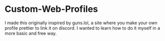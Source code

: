 # Custom-Web-Profiles
I made this originally inspired by guns.lol, a site where you make your own profile prettier to link it on discord. I wanted to learn how to do it myself in a more basic and free way.
